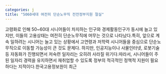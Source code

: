 ```yaml
---
categories: j
title: "5060세대 여전히 단순노무직 전전정부지원 절실"
---
```

고령화로 인해 50~60대 시니어들이 차지하는 인구와 경제활동인구가 동시에 늘고 있지만, 이들의 고용상태는 여전히 단순노무직에 머무는 것으로 나타났다.특히, 앞으로 계속 일하려는 시니어는 늘고 있는 상황에서 고연령과 저학력 시니어들을 중심으로 단순노무직으로 이동할 가능성이 큰 것도 문제다. 하지만, 인공지능이나 사물인터넷, 로봇기술 등 자동화가 진행되면서 저숙련 일자리는 오히려 사라질 위기다.따라서, 시니어들이 주된 일자리 경력을 유지하면서 재취업할 수 있도록 정부의 적극적인 정책적 지원이 필요하다는 지적이다.한국고용정보원이 최근